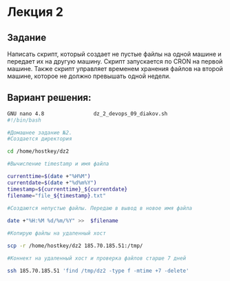 # Лекция 2
## Задание
Написать скрипт, который создает не пустые файлы на одной
машине и передает их на другую машину. Скрипт запускается по
CRON на первой машине. Также скрипт управляет временем
хранения файлов на второй машине, которое не должно
превышать одной недели.
## Вариант решения:
~~~bash
GNU nano 4.8                dz_2_devops_09_diakov.sh
#!/bin/bash

#Домашнее задание №2.
#Создается директория

cd /home/hostkey/dz2

#Вычисление timestamp и имя файла

currenttime=$(date +"%H%M")
currentdate=$(date +"%d%m%Y")
timestamp=${currenttime}_${currentdate}
filename="file_${timestamp}.txt"

#Создаются непустые файлы. Передаю в вывод в новое имя файла
 
date +"%H:%M %d/%m/%Y" >>  $filename

#Копирую файлы на удаленный хост

scp -r /home/hostkey/dz2 185.70.185.51:/tmp/

#Коннект на удаленный хост и проверка файлов старше 7 дней

ssh 185.70.185.51 'find /tmp/dz2 -type f -mtime +7 -delete'
~~~